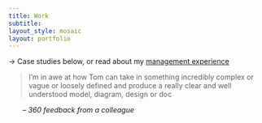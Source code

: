 ```yaml
---
title: Work
subtitle: 
layout_style: mosaic
layout: portfolio
---
```


<!-- layout style options: tiles and mosaic -->

&rarr; Case studies below, or read about my [management experience](/leadership)


<div class="feature-block" markdown="1">

> I’m in awe at how Tom can take in something incredibly complex or vague or loosely defined and produce a really clear and well understood model, diagram, design or doc

&nbsp;&nbsp;&nbsp;&nbsp;&nbsp;&nbsp; – *360 feedback from a colleague*

</div>







